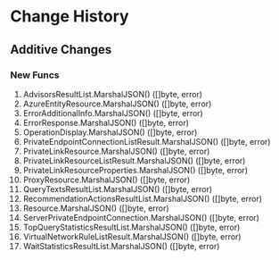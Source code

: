 # Change History

## Additive Changes

### New Funcs

1. AdvisorsResultList.MarshalJSON() ([]byte, error)
1. AzureEntityResource.MarshalJSON() ([]byte, error)
1. ErrorAdditionalInfo.MarshalJSON() ([]byte, error)
1. ErrorResponse.MarshalJSON() ([]byte, error)
1. OperationDisplay.MarshalJSON() ([]byte, error)
1. PrivateEndpointConnectionListResult.MarshalJSON() ([]byte, error)
1. PrivateLinkResource.MarshalJSON() ([]byte, error)
1. PrivateLinkResourceListResult.MarshalJSON() ([]byte, error)
1. PrivateLinkResourceProperties.MarshalJSON() ([]byte, error)
1. ProxyResource.MarshalJSON() ([]byte, error)
1. QueryTextsResultList.MarshalJSON() ([]byte, error)
1. RecommendationActionsResultList.MarshalJSON() ([]byte, error)
1. Resource.MarshalJSON() ([]byte, error)
1. ServerPrivateEndpointConnection.MarshalJSON() ([]byte, error)
1. TopQueryStatisticsResultList.MarshalJSON() ([]byte, error)
1. VirtualNetworkRuleListResult.MarshalJSON() ([]byte, error)
1. WaitStatisticsResultList.MarshalJSON() ([]byte, error)
